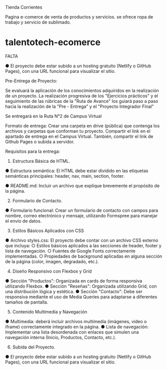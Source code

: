 Tienda Corrientes

Pagina e-comerce de venta de productos y servicios.
se ofrece ropa de trabajo y servicio de sublimado.





# talentotech-ecomerce


FALTA


● El proyecto debe estar subido a un hosting gratuito (Netlify o GitHub Pages), con una URL funcional
para visualizar el sitio.






Pre-Entrega de Proyecto:

Se evaluará la aplicación de los conocimientos adquiridos en la realización de un proyecto.
La realización progresiva de los "Ejercicios prácticos" y el seguimiento de las rúbricas de la "Ruta de Avance" los
guiará paso a paso hacia la realización de la "Pre - Entrega" y el "Proyecto Integrador Final"

Se entregará en la Ruta N°2 de Campus Virtual

Formato de entrega: Crear una carpeta en drive (pública) que contenga los archivos y carpetas que conforman tu proyecto.
Compartir el link en el apartado de entrega en el Campus Virtual. También, compartir el link de Github Pages o subida a
servidor.

Requisitos para la entrega:

1. Estructura Básica de HTML.

● Estructura semántica: El HTML debe estar dividido en las etiquetas semánticas principales:
header, nav, main, section, footer.

● README.md: Incluir un archivo que explique brevemente el propósito de la página.

2. Formulario de Contacto.

● Formulario funcional: Crear un formulario de contacto con campos para nombre,
correo electrónico y mensaje, utilizando Formspree para manejar el envío de datos.


3. Estilos Básicos Aplicados con CSS

● Archivo styles.css: El proyecto debe contar con un archivo CSS externo que incluya:
    ○ Estilos básicos aplicados a las secciones de header, footer y lista de navegación.
    ○ Fuentes de Google Fonts correctamente implementadas.
    ○ Propiedades de background aplicadas en alguna sección de la página (color, imagen, degradado, etc.).


4. Diseño Responsivo con Flexbox y Grid

● Sección "Productos": Organizada en cards de forma responsiva utilizando Flexbox.
● Sección "Reseñas": Organizada utilizando Grid, con una distribución lógica y estética.
● Sección "Contacto": Debe ser responsiva mediante el uso de Media Queries para adaptarse a diferentes tamaños de
pantalla.

5. Contenido Multimedia y Navegación

● Multimedia: deberá incluir archivos multimedia (imágenes, video o iframe) correctamente integrado
en la página.
● Lista de navegación: Implementar una lista desordenada con enlaces que simulen una
navegación interna (Inicio, Productos, Contacto, etc.).


6. Subida del Proyecto.

● El proyecto debe estar subido a un hosting gratuito (Netlify o GitHub Pages), con una URL funcional
para visualizar el sitio.